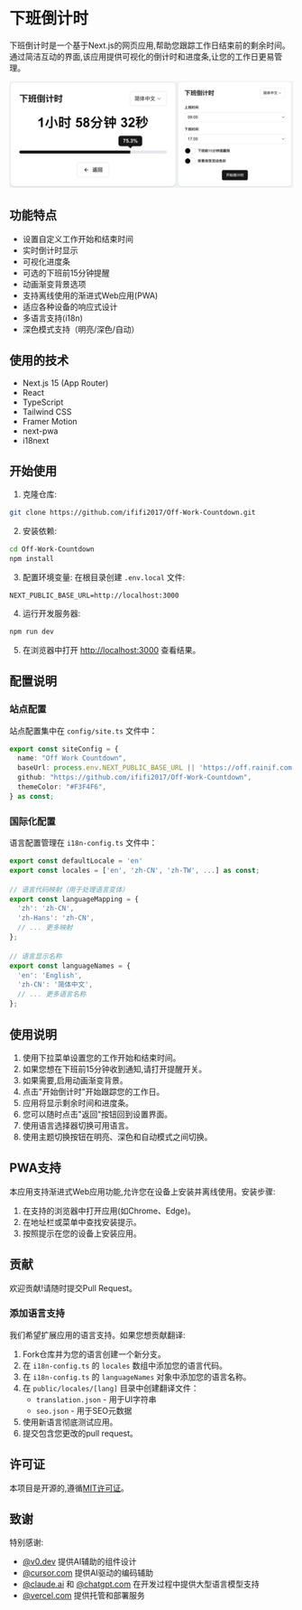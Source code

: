 # 下班倒计时

下班倒计时是一个基于Next.js的网页应用,帮助您跟踪工作日结束前的剩余时间。通过简洁互动的界面,该应用提供可视化的倒计时和进度条,让您的工作日更易管理。

![](readme_image/off_CN.JPEG)

## 功能特点

- 设置自定义工作开始和结束时间
- 实时倒计时显示
- 可视化进度条
- 可选的下班前15分钟提醒
- 动画渐变背景选项
- 支持离线使用的渐进式Web应用(PWA)
- 适应各种设备的响应式设计
- 多语言支持(i18n)
- 深色模式支持（明亮/深色/自动）

## 使用的技术

- Next.js 15 (App Router)
- React
- TypeScript
- Tailwind CSS
- Framer Motion
- next-pwa
- i18next

## 开始使用

1. 克隆仓库:
```bash
git clone https://github.com/ififi2017/Off-Work-Countdown.git
```

2. 安装依赖:
```bash
cd Off-Work-Countdown
npm install
```

3. 配置环境变量:
在根目录创建 `.env.local` 文件:
```env
NEXT_PUBLIC_BASE_URL=http://localhost:3000
```

4. 运行开发服务器:
```bash
npm run dev
```

5. 在浏览器中打开 [http://localhost:3000](http://localhost:3000) 查看结果。

## 配置说明

### 站点配置

站点配置集中在 `config/site.ts` 文件中：

```typescript
export const siteConfig = {
  name: "Off Work Countdown",
  baseUrl: process.env.NEXT_PUBLIC_BASE_URL || 'https://off.rainif.com',
  github: "https://github.com/ififi2017/Off-Work-Countdown",
  themeColor: "#F3F4F6",
} as const;
```

### 国际化配置

语言配置管理在 `i18n-config.ts` 文件中：

```typescript
export const defaultLocale = 'en'
export const locales = ['en', 'zh-CN', 'zh-TW', ...] as const;

// 语言代码映射（用于处理语言变体）
export const languageMapping = {
  'zh': 'zh-CN',
  'zh-Hans': 'zh-CN',
  // ... 更多映射
};

// 语言显示名称
export const languageNames = {
  'en': 'English',
  'zh-CN': '简体中文',
  // ... 更多语言名称
};
```

## 使用说明

1. 使用下拉菜单设置您的工作开始和结束时间。
2. 如果您想在下班前15分钟收到通知,请打开提醒开关。
3. 如果需要,启用动画渐变背景。
4. 点击"开始倒计时"开始跟踪您的工作日。
5. 应用将显示剩余时间和进度条。
6. 您可以随时点击"返回"按钮回到设置界面。
7. 使用语言选择器切换可用语言。
8. 使用主题切换按钮在明亮、深色和自动模式之间切换。

## PWA支持

本应用支持渐进式Web应用功能,允许您在设备上安装并离线使用。安装步骤:

1. 在支持的浏览器中打开应用(如Chrome、Edge)。
2. 在地址栏或菜单中查找安装提示。
3. 按照提示在您的设备上安装应用。

## 贡献

欢迎贡献!请随时提交Pull Request。

### 添加语言支持

我们希望扩展应用的语言支持。如果您想贡献翻译:

1. Fork仓库并为您的语言创建一个新分支。
2. 在 `i18n-config.ts` 的 `locales` 数组中添加您的语言代码。
3. 在 `i18n-config.ts` 的 `languageNames` 对象中添加您的语言名称。
4. 在 `public/locales/[lang]` 目录中创建翻译文件：
   - `translation.json` - 用于UI字符串
   - `seo.json` - 用于SEO元数据
5. 使用新语言彻底测试应用。
6. 提交包含您更改的pull request。

## 许可证

本项目是开源的,遵循[MIT许可证](LICENSE)。

## 致谢

特别感谢:
- [@v0.dev](https://v0.dev/) 提供AI辅助的组件设计
- [@cursor.com](https://www.cursor.com/) 提供AI驱动的编码辅助
- [@claude.ai](https://claude.ai/chats) 和 [@chatgpt.com](https://chatgpt.com/) 在开发过程中提供大型语言模型支持
- [@vercel.com](https://vercel.com/) 提供托管和部署服务